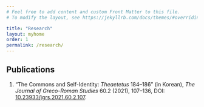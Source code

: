 ```yaml
---
# Feel free to add content and custom Front Matter to this file.
# To modify the layout, see https://jekyllrb.com/docs/themes/#overriding-theme-defaults

title: "Research"
layout: myhome
order: 1
permalink: /research/
---
```


## Publications
 1. “The Commons and Self-Identity: _Theaetetus_ 184–186” (in Korean), _The Journal of Greco-Roman Studies_ 60.2 (2021), 107–136,
DOI: [10.23933/jgrs.2021.60.2.107](https://doi.org/10.23933/jgrs.2021.60.2.107).
